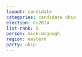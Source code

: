 ```yaml
---
layout: candidate
categories: candidate ukip
election: eu2014
list-rank: 5
person: mick-mcgough
region: eastern
party: ukip
---
```

